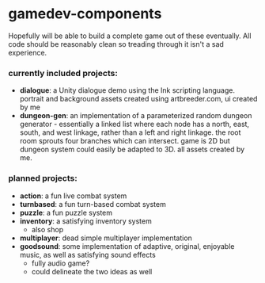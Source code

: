 # gamedev-components

Hopefully will be able to build a complete game out of these eventually.
All code should be reasonably clean so treading through it isn't a sad experience.

### currently included projects:
- **dialogue**: a Unity dialogue demo using the Ink scripting language. portrait and background assets created using artbreeder.com, ui created by me
- **dungeon-gen**: an implementation of a parameterized random dungeon generator - essentially a linked list where each node has a north, east, south, and west linkage, rather than a left and right linkage. the root room sprouts four branches which can intersect. game is 2D but dungeon system could easily be adapted to 3D. all assets created by me.

### planned projects:
- **action**: a fun live combat system
- **turnbased**: a fun turn-based combat system
- **puzzle**: a fun puzzle system
- **inventory**: a satisfying inventory system
	- also shop
- **multiplayer**: dead simple multiplayer implementation
- **goodsound**: some implementation of adaptive, original, enjoyable music, as well as satisfying sound effects
	- fully audio game?
	- could delineate the two ideas as well
